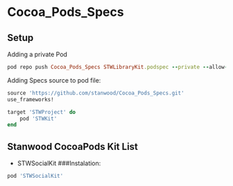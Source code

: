 # Cocoa_Pods_Specs

## Setup

Adding a private Pod

```ruby
pod repo push Cocoa_Pods_Specs STWLibraryKit.podspec --private --allow-warnings
```
Adding Specs source to pod file:

```ruby
source 'https://github.com/stanwood/Cocoa_Pods_Specs.git'
use_frameworks!

target 'STWProject' do
    pod 'STWKit'
end
```
## Stanwood CocoaPods Kit List

* STWSocialKit
###Instalation:
```ruby
pod 'STWSocialKit'
```

